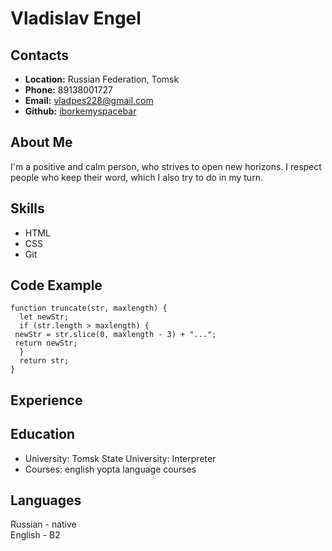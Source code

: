 # __Vladislav Engel__ #
## __Contacts__ ##
- **Location:** Russian Federation, Tomsk
- **Phone:** 89138001727
- **Email:** vladpes228@gmail.com
- **Github:** [iborkemyspacebar](https://github.com/iborkemyspacebar)
## __About Me__ ##
I'm a positive and calm person, who strives to open new horizons. I respect people who keep their word, which I also try to do in my turn.
## __Skills__ ##
- HTML
- CSS
- Git
## __Code Example__ ##
```
function truncate(str, maxlength) {
  let newStr;
  if (str.length > maxlength) {
 newStr = str.slice(0, maxlength - 3) + "...";
 return newStr;
  }
  return str;
}
```
## __Experience__ ##
## __Education__ ##
- University: Tomsk State University: Interpreter
- Courses: english yopta language courses
## __Languages__ ##
Russian - native \
English - B2
